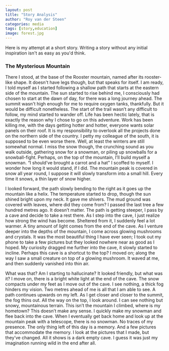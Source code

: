 ```yaml
---
layout: post
title: "Story Analysis"
author: "Roy van der Steen"
categories: media
tags: [story,education]
image: forest.jpg
---
```


Here is my attempt at a short story.
Writing a story without any initial inspiration isn't as easy as you'd think.

### The Mysterious Mountain

There I stood, at the base of the Rooster mountain, named after its rooster-like shape. It doesn't have legs though, but that speaks for itself. I am ready, I told myself as I started following a shallow path that starts at the eastern side of the mountain. The sun started to rise behind me, I consciously had chosen to start at the dawn of day, for there was a long journey ahead. The summit wasn't high enough for me to require oxygen tanks, thankfully. But it would be difficult nonetheless. The start of the trail wasn’t any difficult to follow, my mind started to wander off. Life has been hectic lately, that is exactly the reason why I chose to go on this adventure. Work has been killing me, with the days getting hotter and hotter, everyone wants solar panels on their roof. It is my responsibility to overlook all the projects done on the northern side of the country. I petty my colleague of the south, it is supposed to be even worse there. Well, at least the winters are still somewhat normal. I miss the snow though, the crunching sound as you walk outside, gathering snow for a snowman, or piling up snowballs for a snowball-fight. Perhaps, on the top of the mountain, I’ll build myself a snowman. “I should’ve brought a carrot and a hat" I scoffed to myself. I wonder how long it would stand, if I did. The mountain peak is covered in snow all year round, I suppose it will slowly transform into a small hill. Every time it snows, a thin layer of snow higher.

I looked forward, the path slowly bending to the right as it goes up the mountain like a helix. The temperature started to drop, though the sun shined bright upon my neck. It gave me shivers. The mud ground was covered with leaves, where did they come from? I passed the last tree a few hundred metres ago. It doesn’t matter. The path is getting steeper, I pass by a cave and decide to take a rest there. As I step into the cave, I just realize how strong the wind has become. Sheltered from it, I suddenly feel a lot warmer. A tiny amount of light comes from the end of the cave. As I venture deeper into the depths of the mountain, I come across glowing mushrooms and crystals. It was the most beautiful thing I have ever seen; I took out my phone to take a few pictures but they looked nowhere near as good as I hoped. My curiosity dragged me further into the cave, it slowly started to incline. Perhaps this cave is a shortcut to the top? I moved on; along the way I saw a small creature on top of a glowing mushroom. It waved at me, and then suddenly vanished into thin air. 

What was that? Am I starting to hallucinate? It looked friendly, but what was it? I move on, there is a bright white light at the end of the cave. The snow compacts under my feet as I move out of the cave. I see nothing, a thick fog hinders my vision. Two metres ahead of me is all that I am able to see. A path continues upwards on my left. As I get closer and closer to the summit, the fog thins out. All the way on the top, I look around. I can see nothing but snowy, mountainous terrain. This isn’t the mountain I climbed, where is my hometown? This doesn’t make any sense. I quickly make my snowman and flee back into the cave. When I eventually get back home and look up at the mountain peak with a telescope, there is no snowman. No traces of my presence. The only thing left of this day is a memory. And a few pictures that accommodate the memory. I look at the pictures that I made, but they’ve changed. All it shows is a dark empty cave.  I guess it was just my imagination running wild in the end after all.
